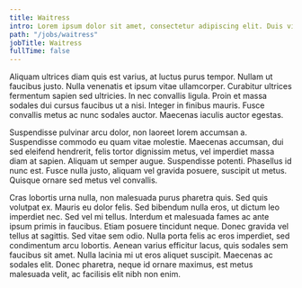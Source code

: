 ```yaml
---
title: Waitress
intro: Lorem ipsum dolor sit amet, consectetur adipiscing elit. Duis vitae libero et est pretium consectetur ut ut ligula. Maecenas eu massa et enim faucibus porttitor.
path: "/jobs/waitress"
jobTitle: Waitress
fullTime: false
---
```


Aliquam ultrices diam quis est varius, at luctus purus tempor. Nullam ut faucibus justo. Nulla venenatis et ipsum vitae ullamcorper. Curabitur ultrices fermentum sapien sed ultricies. In nec convallis ligula. Proin et massa sodales dui cursus faucibus ut a nisi. Integer in finibus mauris. Fusce convallis metus ac nunc sodales auctor. Maecenas iaculis auctor egestas.

Suspendisse pulvinar arcu dolor, non laoreet lorem accumsan a. Suspendisse commodo eu quam vitae molestie. Maecenas accumsan, dui sed eleifend hendrerit, felis tortor dignissim metus, vel imperdiet massa diam at sapien. Aliquam ut semper augue. Suspendisse potenti. Phasellus id nunc est. Fusce nulla justo, aliquam vel gravida posuere, suscipit ut metus. Quisque ornare sed metus vel convallis.

Cras lobortis urna nulla, non malesuada purus pharetra quis. Sed quis volutpat ex. Mauris eu dolor felis. Sed bibendum nulla eros, ut dictum leo imperdiet nec. Sed vel mi tellus. Interdum et malesuada fames ac ante ipsum primis in faucibus. Etiam posuere tincidunt neque. Donec gravida vel tellus at sagittis. Sed vitae sem odio. Nulla porta felis ac eros imperdiet, sed condimentum arcu lobortis. Aenean varius efficitur lacus, quis sodales sem faucibus sit amet. Nulla lacinia mi ut eros aliquet suscipit. Maecenas ac sodales elit. Donec pharetra, neque id ornare maximus, est metus malesuada velit, ac facilisis elit nibh non enim.
